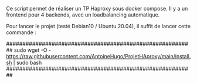 Ce script permet de réaliser un TP Haproxy sous docker compose. Il y a un frontend pour 4 backends, avec un loadbalancing automatique.

Pour lancer le projet (testé Debian10 / Ubuntu 20.04), il suffit de lancer cette commande : 

##########################################################
sudo wget -O - https://raw.githubusercontent.com/AntoineHugo/ProjetHAproxy/main/install.sh | sudo bash
##########################################################
